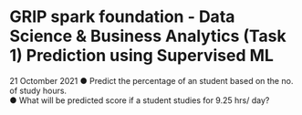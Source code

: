 # GRIP spark foundation - Data Science & Business Analytics (Task 1) Prediction using Supervised ML
21 Octomber 2021
● Predict the percentage of an student based on the no. of study hours. <br />
● What will be predicted score if a student studies for 9.25 hrs/ day?
